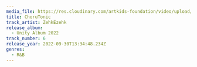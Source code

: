 ```yaml
---
media_file: https://res.cloudinary.com/artkids-foundation/video/upload/v1664797972/06._ZehkEzehk_-_ChoruTonic_mgtwrj.mp3
title: ChoruTonic
track_artist: ZehkEzehk
release_album:
  - Unity Album 2022
track_number: 6
release_year: 2022-09-30T13:34:48.234Z
genres:
  - R&B
---
```

